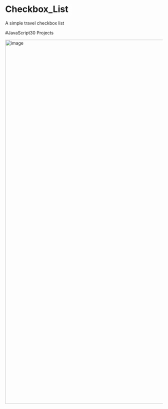 # Checkbox_List
<p>A simple travel checkbox list</p>
<p>#JavaScript30 Projects</p>
<img width="1165" alt="image" src="https://user-images.githubusercontent.com/99492479/172229026-1f298ee4-d264-4bee-be55-5820d1e83580.png">

